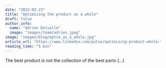 ```yaml
---
date: "2022-03-23"
title: "Optimizing the product as a whole"
draft: false
author_info: 
  name: "Adrien Delsalle"
  image: "images/team/adrien.jpeg"
image: "images/blog/optim_as_a_whole.jpg"
article_url: "https://www.linkedin.com/pulse/optimizing-product-whole-twiinit/?trackingId=5AmEy2%2FgCeMKVSbMIsJ6nA%3D%3D"
reading_time: "5 min"
---
```


The best product is not the collection of the best parts (...) 